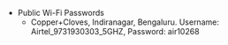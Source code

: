 - Public Wi-Fi Passwords
	- Copper+Cloves, Indiranagar, Bengaluru. Username: Airtel_9731930303_5GHZ, Password: air10268